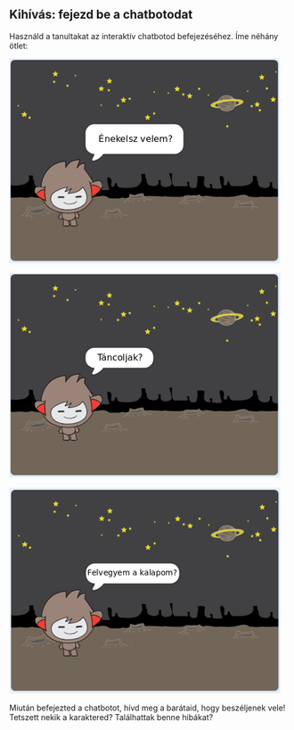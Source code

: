 ## Kihívás: fejezd be a chatbotodat

Használd a tanultakat az interaktív chatbotod befejezéséhez. Íme néhány ötlet:

![Chatbot ötletek](images/chatbot-ideas1.png)

![Chatbot ötletek](images/chatbot-ideas2.png)

![Chatbot ötletek](images/chatbot-ideas3.png)

Miután befejezted a chatbotot, hívd meg a barátaid, hogy beszéljenek vele! Tetszett nekik a karaktered? Találhattak benne hibákat?